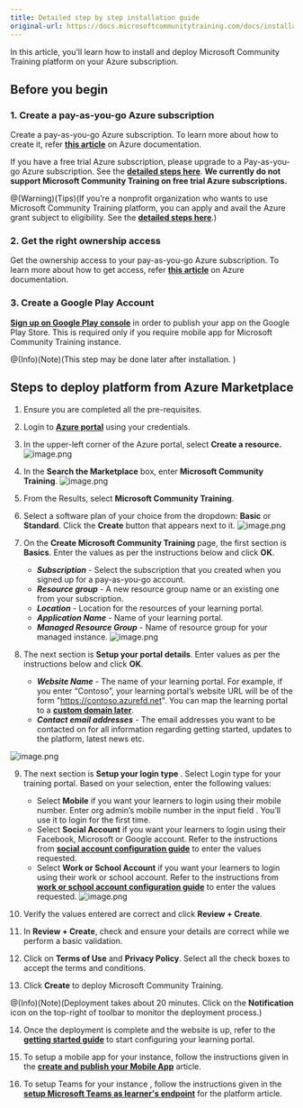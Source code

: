 ```yaml
---
title: Detailed step by step installation guide
original-url: https://docs.microsoftcommunitytraining.com/docs/installation-guide-detailed-steps
---
```

In this article, you’ll learn how to install and deploy Microsoft Community Training platform on your Azure subscription.

## Before you begin

### 1.	Create a pay-as-you-go Azure subscription  
Create a pay-as-you-go Azure subscription. To learn more about how to create it, refer [**this article**](https://azure.microsoft.com/en-in/pricing/purchase-options/pay-as-you-go/) on Azure documentation. 

If you have a free trial Azure subscription, please upgrade to a Pay-as-you-go Azure subscription. See the [**detailed steps here**](https://docs.microsoft.com/en-us/azure/billing/billing-upgrade-azure-subscription#upgrade-your-azure-free-account). **We currently do not support Microsoft Community Training on free trial Azure subscriptions.**

@(Warning)(Tips)(If you’re a nonprofit organization who wants to use Microsoft Community Training platform, you can apply and avail the Azure grant subject to eligibility. See the [**detailed steps here**](https://docs.microsoftcommunitytraining.com/docs/setup-platform-instance-on-azure-subscription-for-nonprofits).)

### 2.	Get the right ownership access 
Get the ownership access to your pay-as-you-go Azure subscription. To learn more about how to get access, refer [**this article**](https://docs.microsoft.com/en-us/azure/role-based-access-control/overview) on Azure documentation. 
    
### 3.	Create a Google Play Account 
[**Sign up on Google Play console**](https://play.google.com/apps/publish/signup/)  in order to publish your app on the Google Play Store.  This is required only if you require mobile app for Microsoft Community Training instance. 

@(Info)(Note)(This step may be done later after installation. )

## Steps to deploy platform from Azure Marketplace  

1.	Ensure you are completed all the pre-requisites.

2.	Login to [**Azure portal**](https://portal.azure.com/) using your credentials.

3.	In the upper-left corner of the Azure portal, select **Create a resource.**  
![image.png](../../media/image%2813%29.png)
    
4.	In the **Search the Marketplace** box, enter **Microsoft Community Training**.
![image.png](../../media/image%2896%29.png)
    
5.	From the Results, select **Microsoft Community Training**. 

6.	Select a software plan of your choice from the dropdown: **Basic** or **Standard**. Click the **Create** button that appears next to it.
![image.png](../../media/image%2898%29.png)
    
7.	On the **Create Microsoft Community Training** page, the first section is **Basics**. Enter the values as per the instructions below and click **OK**.
    * ***Subscription*** - Select the subscription that you created when you signed up for a pay-as-you-go account.
    * ***Resource group*** - A new resource group name or an existing one from your subscription.
    * ***Location*** - Location for the resources of your learning portal. 
    * ***Application Name*** - Name of your learning portal.
    * ***Managed Resource Group*** - Name of resource group for your managed instance.
![image.png](../../media/image%2897%29.png)

8. The next section is **Setup your portal details**. Enter values as per the instructions below and click **OK**.
    * ***Website Name*** - The name of your learning portal. For example, if you enter “Contoso”, your learning portal’s website URL will be of the form "https://contoso.azurefd.net". You can map the learning portal to a [**custom domain later**](https://docs.microsoftcommunitytraining.com/docs/setup-custom-domain-url).
    * ***Contact email addresses*** - The email addresses you want to be contacted on for all information regarding getting started, updates to the platform, latest news etc. 

![image.png](../../media/image%28357%29.png)

9. The next section is **Setup your login type** . Select Login type for your training portal.  Based on your selection, enter the following values:
    * Select **Mobile** if you want your learners to login using their mobile number. Enter org admin’s mobile number in the input field . You’ll use it to login for the first time.
    * Select **Social Account** if you want your learners to login using their Facebook, Microsoft or Google account. Refer to the instructions from [**social account configuration guide**](https://docs.microsoftcommunitytraining.com/docs/configure-login-social-work-school-account#social-account-or-email-based-authentication) to enter the values requested.
    * Select **Work or School Account** if you want your learners to login using their work or school account. Refer to the instructions from [**work or school account configuration guide**](https://docs.microsoftcommunitytraining.com/docs/configure-login-social-work-school-account#work-or-school-account-based-authentication) to enter the values requested.
![image.png](../../media/image%2899%29.png)

10. Verify the values entered are correct and click **Review + Create**.

11. In **Review + Create**, check and ensure your details are correct while we perform a basic validation. 

12. Click on **Terms of Use** and **Privacy Policy**. Select all the check boxes to accept the terms and conditions.

13. Click **Create** to deploy Microsoft Community Training. 

@(Info)(Note)(Deployment takes about 20 minutes. Click on the **Notification** icon on the top-right of toolbar to monitor the deployment process.)

14. Once the deployment is complete and the website is up, refer to the [**getting started guide**](https://docs.microsoftcommunitytraining.com/docs/step-by-step-configuration-guide) to start configuring your learning portal. 

16. To setup a mobile app for your instance, follow the instructions given in the [**create and publish your Mobile App**](https://docs.microsoftcommunitytraining.com/docs/create-publish-mobile-app) article. 

17. To setup Teams for your instance , follow the instructions given in the [**setup Microsoft Teams as learner's endpoint**](https://docs.microsoftcommunitytraining.com/docs/create-teams-app-for-your-training-portal) for the platform article. 
